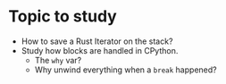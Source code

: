 Topic to study
==================
* How to save a Rust Iterator on the stack?
* Study how blocks are handled in CPython.
  * The `why` var?
  * Why unwind everything when a `break` happened?
